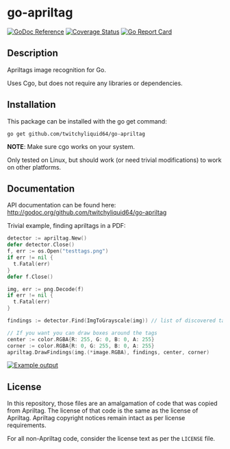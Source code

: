 go-apriltag
============

[![GoDoc Reference](https://godoc.org/github.com/twitchyliquid64/go-apriltag?status.svg)](http://godoc.org/github.com/twitchyliquid64/go-apriltag)
[![Coverage Status](https://coveralls.io/repos/twitchyliquid64/go-apriltag/badge.svg?branch=master)](https://coveralls.io/r/twitchyliquid64/go-apriltag?branch=master)
[![Go Report Card](https://goreportcard.com/badge/github.com/twitchyliquid64/go-apriltag)](https://goreportcard.com/report/github.com/twitchyliquid64/go-apriltag)

Description
------------

Apriltags image recognition for Go.

Uses Cgo, but does not require any libraries or dependencies.

Installation
------------

This package can be installed with the go get command:

    go get github.com/twitchyliquid64/go-apriltag

**NOTE**: Make sure cgo works on your system.

Only tested on Linux, but should work (or need trivial modifications) to work on other platforms.

Documentation
-------------

API documentation can be found here: http://godoc.org/github.com/twitchyliquid64/go-apriltag

Trivial example, finding apriltags in a PDF:

```go
detector := apriltag.New()
defer detector.Close()
f, err := os.Open("testtags.png")
if err != nil {
  t.Fatal(err)
}
defer f.Close()

img, err := png.Decode(f)
if err != nil {
  t.Fatal(err)
}

findings := detector.Find(ImgToGrayscale(img)) // list of discovered tags

// If you want you can draw boxes around the tags
center := color.RGBA{R: 255, G: 0, B: 0, A: 255}
corner := color.RGBA{R: 0, G: 255, B: 0, A: 255}
apriltag.DrawFindings(img.(*image.RGBA), findings, center, corner)
```

[![Example output](https://github.com/twitchyliquid64/go-apriltag/raw/master/test_output.png)](https://github.com/twitchyliquid64/go-apriltag/raw/master/test_output.png)

License
----------
In this repository, those files are an amalgamation of code that was copied from Apriltag.
The license of that code is the same as the license of Apriltag.
Apriltag copyright notices remain intact as per license requirements.

For all non-Apriltag code, consider the license text as per the `LICENSE` file.
